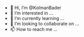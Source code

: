 - 👋 Hi, I’m @KolmanBader
- 👀 I’m interested in ...
- 🌱 I’m currently learning ...
- 💞️ I’m looking to collaborate on ...
- 📫 How to reach me ...

<!---
KolmanBader/KolmanBader is a ✨ special ✨ repository because its `README.md` (this file) appears on your GitHub profile.
You can click the Preview link to take a look at your changes.
--->
